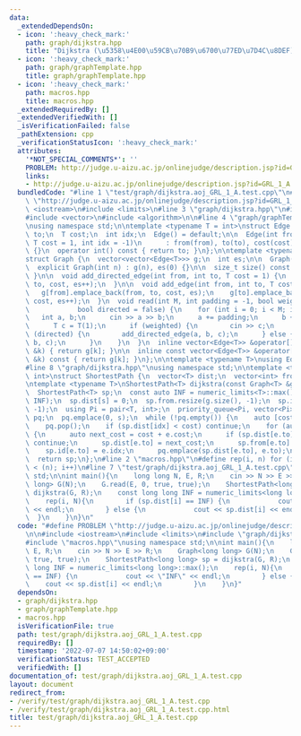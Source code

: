 ```yaml
---
data:
  _extendedDependsOn:
  - icon: ':heavy_check_mark:'
    path: graph/dijkstra.hpp
    title: "Dijkstra (\u5358\u4E00\u59CB\u70B9\u6700\u77ED\u7D4C\u8DEF)"
  - icon: ':heavy_check_mark:'
    path: graph/graphTemplate.hpp
    title: graph/graphTemplate.hpp
  - icon: ':heavy_check_mark:'
    path: macros.hpp
    title: macros.hpp
  _extendedRequiredBy: []
  _extendedVerifiedWith: []
  _isVerificationFailed: false
  _pathExtension: cpp
  _verificationStatusIcon: ':heavy_check_mark:'
  attributes:
    '*NOT_SPECIAL_COMMENTS*': ''
    PROBLEM: http://judge.u-aizu.ac.jp/onlinejudge/description.jsp?id=GRL_1_A
    links:
    - http://judge.u-aizu.ac.jp/onlinejudge/description.jsp?id=GRL_1_A
  bundledCode: "#line 1 \"test/graph/dijkstra.aoj_GRL_1_A.test.cpp\"\n#define PROBLEM\
    \ \"http://judge.u-aizu.ac.jp/onlinejudge/description.jsp?id=GRL_1_A\"\n\n#include\
    \ <iostream>\n#include <limits>\n#line 3 \"graph/dijkstra.hpp\"\n#include <queue>\n\
    #include <vector>\n#include <algorithm>\n\n#line 4 \"graph/graphTemplate.hpp\"\
    \nusing namespace std;\n\ntemplate <typename T = int>\nstruct Edge {\n  int from,\
    \ to;\n  T cost;\n  int idx;\n  Edge() = default;\n\n  Edge(int from, int to,\
    \ T cost = 1, int idx = -1)\n      : from(from), to(to), cost(cost), idx(idx)\
    \ {}\n  operator int() const { return to; }\n};\n\ntemplate <typename T = int>\n\
    struct Graph {\n  vector<vector<Edge<T>>> g;\n  int es;\n\n  Graph() = default;\n\
    \  explicit Graph(int n) : g(n), es(0) {}\n\n  size_t size() const { return g.size();\
    \ }\n\n  void add_directed_edge(int from, int to, T cost = 1) {\n    g[from].emplace_back(from,\
    \ to, cost, es++);\n  }\n\n  void add_edge(int from, int to, T cost = 1) {\n \
    \   g[from].emplace_back(from, to, cost, es);\n    g[to].emplace_back(to, from,\
    \ cost, es++);\n  }\n  void read(int M, int padding = -1, bool weighted = false,\n\
    \            bool directed = false) {\n    for (int i = 0; i < M; i++) {\n   \
    \   int a, b;\n      cin >> a >> b;\n      a += padding;\n      b += padding;\n\
    \      T c = T(1);\n      if (weighted) {\n        cin >> c;\n      }\n      if\
    \ (directed) {\n        add_directed_edge(a, b, c);\n      } else {\n        add_edge(a,\
    \ b, c);\n      }\n    }\n  }\n  inline vector<Edge<T>> &operator[](const int\
    \ &k) { return g[k]; }\n\n  inline const vector<Edge<T>> &operator[](const int\
    \ &k) const { return g[k]; }\n};\n\ntemplate <typename T>\nusing Edges = vector<Edge<T>>;\n\
    #line 8 \"graph/dijkstra.hpp\"\nusing namespace std;\n\ntemplate <typename T =\
    \ int>\nstruct ShortestPath {\n  vector<T> dist;\n  vector<int> from, id;\n};\n\
    \ntemplate <typename T>\nShortestPath<T> dijkstra(const Graph<T> &g, int s) {\n\
    \  ShortestPath<T> sp;\n  const auto INF = numeric_limits<T>::max();\n  sp.dist.resize(g.size(),\
    \ INF);\n  sp.dist[s] = 0;\n  sp.from.resize(g.size(), -1);\n  sp.id.resize(g.size(),\
    \ -1);\n  using Pi = pair<T, int>;\n  priority_queue<Pi, vector<Pi>, greater<>>\
    \ pq;\n  pq.emplace(0, s);\n  while (!pq.empty()) {\n    auto [cost, idx] = pq.top();\n\
    \    pq.pop();\n    if (sp.dist[idx] < cost) continue;\n    for (auto &e : g[idx])\
    \ {\n      auto next_cost = cost + e.cost;\n      if (sp.dist[e.to] <= next_cost)\
    \ continue;\n      sp.dist[e.to] = next_cost;\n      sp.from[e.to] = idx;\n  \
    \    sp.id[e.to] = e.idx;\n      pq.emplace(sp.dist[e.to], e.to);\n    }\n  }\n\
    \  return sp;\n};\n#line 2 \"macros.hpp\"\n#define rep(i, n) for (int i = 0; i\
    \ < (n); i++)\n#line 7 \"test/graph/dijkstra.aoj_GRL_1_A.test.cpp\"\nusing namespace\
    \ std;\n\nint main(){\n    long long N, E, R;\n    cin >> N >> E >> R;\n    Graph<long\
    \ long> G(N);\n    G.read(E, 0, true, true);\n    ShortestPath<long long> sp =\
    \ dijkstra(G, R);\n    const long long INF = numeric_limits<long long>::max();\n\
    \    rep(i, N){\n        if (sp.dist[i] == INF) {\n            cout << \"INF\"\
    \ << endl;\n        } else {\n            cout << sp.dist[i] << endl;\n      \
    \  }\n    }\n}\n"
  code: "#define PROBLEM \"http://judge.u-aizu.ac.jp/onlinejudge/description.jsp?id=GRL_1_A\"\
    \n\n#include <iostream>\n#include <limits>\n#include \"graph/dijkstra.hpp\"\n\
    #include \"macros.hpp\"\nusing namespace std;\n\nint main(){\n    long long N,\
    \ E, R;\n    cin >> N >> E >> R;\n    Graph<long long> G(N);\n    G.read(E, 0,\
    \ true, true);\n    ShortestPath<long long> sp = dijkstra(G, R);\n    const long\
    \ long INF = numeric_limits<long long>::max();\n    rep(i, N){\n        if (sp.dist[i]\
    \ == INF) {\n            cout << \"INF\" << endl;\n        } else {\n        \
    \    cout << sp.dist[i] << endl;\n        }\n    }\n}"
  dependsOn:
  - graph/dijkstra.hpp
  - graph/graphTemplate.hpp
  - macros.hpp
  isVerificationFile: true
  path: test/graph/dijkstra.aoj_GRL_1_A.test.cpp
  requiredBy: []
  timestamp: '2022-07-07 14:50:02+09:00'
  verificationStatus: TEST_ACCEPTED
  verifiedWith: []
documentation_of: test/graph/dijkstra.aoj_GRL_1_A.test.cpp
layout: document
redirect_from:
- /verify/test/graph/dijkstra.aoj_GRL_1_A.test.cpp
- /verify/test/graph/dijkstra.aoj_GRL_1_A.test.cpp.html
title: test/graph/dijkstra.aoj_GRL_1_A.test.cpp
---
```

